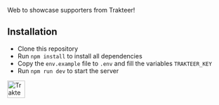 Web to showcase supporters from Trakteer!
## Installation
- Clone this repository
- Run `npm install` to install all dependencies
- Copy the `env.example` file to `.env` and fill the variables `TRAKTEER_KEY`
- Run `npm run dev` to start the server

<a href="https://trakteer.id/bagood" target="_blank"><img id="wse-buttons-preview" src="https://cdn.trakteer.id/images/embed/trbtn-red-1.png?date=18-11-2023" height="40" style="border: 0px; height: 40px; --darkreader-inline-border-top: 0px; --darkreader-inline-border-right: 0px; --darkreader-inline-border-bottom: 0px; --darkreader-inline-border-left: 0px;" alt="Trakteer Saya" data-darkreader-inline-border-top="" data-darkreader-inline-border-right="" data-darkreader-inline-border-bottom="" data-darkreader-inline-border-left=""></a>